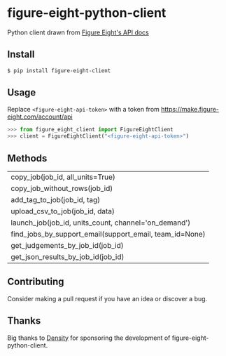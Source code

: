 # figure-eight-python-client

Python client drawn from [Figure Eight's API docs](https://success.figure-eight.com/hc/en-us/articles/202703425-Figure-Eight-API-Requests-Guide)

## Install

```bash
$ pip install figure-eight-client
```

## Usage

Replace `<figure-eight-api-token>` with a token from https://make.figure-eight.com/account/api

```python
>>> from figure_eight_client import FigureEightClient
>>> client = FigureEightClient("<figure-eight-api-token>")
```

## Methods
|  |
|--------|
|copy_job(job_id, all_units=True)|
|copy_job_without_rows(job_id)|
|add_tag_to_job(job_id, tag)|
|upload_csv_to_job(job_id, data)|
|launch_job(job_id, units_count, channel='on_demand')|
|find_jobs_by_support_email(support_email, team_id=None)|
|get_judgements_by_job_id(job_id)|
|get_json_results_by_job_id(job_id)|

## Contributing

Consider making a pull request if you have an idea or discover a bug. 

## Thanks

Big thanks to [Density](https://www.density.io/) for sponsoring the development of figure-eight-python-client.
